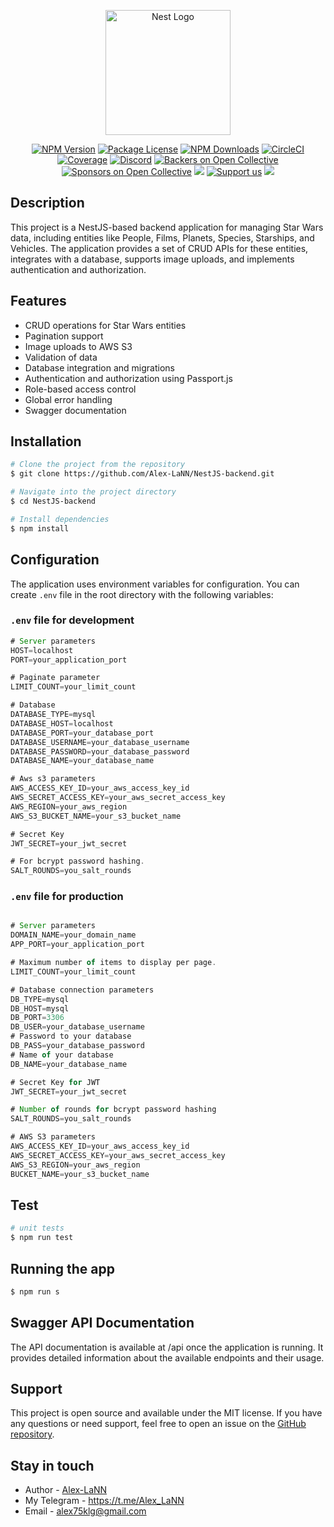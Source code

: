 <p align="center">
  <a href="http://nestjs.com/" target="blank"><img src="https://nestjs.com/img/logo-small.svg" width="200" alt="Nest Logo" /></a>
</p>

<p align="center">
  <a href="https://www.npmjs.com/~nestjscore" target="_blank"><img src="https://img.shields.io/npm/v/@nestjs/core.svg" alt="NPM Version" /></a>
  <a href="https://www.npmjs.com/~nestjscore" target="_blank"><img src="https://img.shields.io/npm/l/@nestjs/core.svg" alt="Package License" /></a>
  <a href="https://www.npmjs.com/~nestjscore" target="_blank"><img src="https://img.shields.io/npm/dm/@nestjs/common.svg" alt="NPM Downloads" /></a>
  <a href="https://circleci.com/gh/nestjs/nest" target="_blank"><img src="https://img.shields.io/circleci/build/github/nestjs/nest/master" alt="CircleCI" /></a>
  <a href="https://coveralls.io/github/nestjs/nest?branch=master" target="_blank"><img src="https://coveralls.io/repos/github/nestjs/nest/badge.svg?branch=master#9" alt="Coverage" /></a>
  <a href="https://discord.gg/G7Qnnhy" target="_blank"><img src="https://img.shields.io/badge/discord-online-brightgreen.svg" alt="Discord"/></a>
  <a href="https://opencollective.com/nest#backer" target="_blank"><img src="https://opencollective.com/nest/backers/badge.svg" alt="Backers on Open Collective" /></a>
  <a href="https://opencollective.com/nest#sponsor" target="_blank"><img src="https://opencollective.com/nest/sponsors/badge.svg" alt="Sponsors on Open Collective" /></a>
  <a href="https://paypal.me/kamilmysliwiec" target="_blank"><img src="https://img.shields.io/badge/Donate-PayPal-ff3f59.svg"/></a>
  <a href="https://opencollective.com/nest#sponsor"  target="_blank"><img src="https://img.shields.io/badge/Support%20us-Open%20Collective-41B883.svg" alt="Support us"></a>
  <a href="https://twitter.com/nestframework" target="_blank"><img src="https://img.shields.io/twitter/follow/nestframework.svg?style=social&label=Follow"></a>
</p>

## Description

This project is a NestJS-based backend application for managing Star Wars data, including entities like People, Films, Planets, Species, Starships, and Vehicles. The application provides a set of CRUD APIs for these entities, integrates with a database, supports image uploads, and implements authentication and authorization.

## Features

- CRUD operations for Star Wars entities
- Pagination support
- Image uploads to AWS S3
- Validation of data
- Database integration and migrations
- Authentication and authorization using Passport.js
- Role-based access control
- Global error handling
- Swagger documentation

## Installation

```bash
# Clone the project from the repository
$ git clone https://github.com/Alex-LaNN/NestJS-backend.git

# Navigate into the project directory
$ cd NestJS-backend

# Install dependencies
$ npm install
```

## Configuration

The application uses environment variables for configuration. You can create `.env` file in the root directory with the following variables:

### `.env` file for development

```TypeScript
# Server parameters
HOST=localhost
PORT=your_application_port

# Paginate parameter
LIMIT_COUNT=your_limit_count

# Database
DATABASE_TYPE=mysql
DATABASE_HOST=localhost
DATABASE_PORT=your_database_port
DATABASE_USERNAME=your_database_username
DATABASE_PASSWORD=your_database_password
DATABASE_NAME=your_database_name

# Aws s3 parameters
AWS_ACCESS_KEY_ID=your_aws_access_key_id
AWS_SECRET_ACCESS_KEY=your_aws_secret_access_key
AWS_REGION=your_aws_region
AWS_S3_BUCKET_NAME=your_s3_bucket_name

# Secret Key
JWT_SECRET=your_jwt_secret

# For bcrypt password hashing.
SALT_ROUNDS=you_salt_rounds
```

### `.env` file for production

``` Typescript

# Server parameters
DOMAIN_NAME=your_domain_name
APP_PORT=your_application_port

# Maximum number of items to display per page.
LIMIT_COUNT=your_limit_count

# Database connection parameters
DB_TYPE=mysql
DB_HOST=mysql
DB_PORT=3306
DB_USER=your_database_username
# Password to your database
DB_PASS=your_database_password
# Name of your database
DB_NAME=your_database_name

# Secret Key for JWT
JWT_SECRET=your_jwt_secret

# Number of rounds for bcrypt password hashing
SALT_ROUNDS=you_salt_rounds

# AWS S3 parameters
AWS_ACCESS_KEY_ID=your_aws_access_key_id
AWS_SECRET_ACCESS_KEY=your_aws_secret_access_key
AWS_S3_REGION=your_aws_region
BUCKET_NAME=your_s3_bucket_name
```

## Test

```bash
# unit tests
$ npm run test
```

## Running the app

```bash
$ npm run s
```

## Swagger API Documentation

The API documentation is available at /api once the application is running. It provides detailed information about the available endpoints and their usage.

## Support

This project is open source and available under the MIT license. If you have any questions or need support, feel free to open an issue on the [GitHub repository](https://github.com/Alex-LaNN/NestJS-backend/tree/master).

## Stay in touch

* Author - [Alex-LaNN](https://alex-lann.github.io/)
* My Telegram - https://t.me/Alex_LaNN
* Email - alex75klg@gmail.com